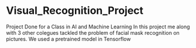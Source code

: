 # Visual_Recognition_Project
Project Done for a Class in AI and Machine Learning
In this project me along with 3 other colegues tackled the problem of facial mask recognition on pictures. We used a pretrained model in Tensorflow 
